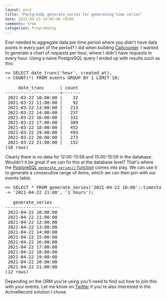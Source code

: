 ```yaml
---
layout: post
title: "PostgreSQL generate_series for generating time series"
date: 2021-04-22 14:05:40 +0200
comments: true
categories: Programming
---
```


Ever needed to aggregate data per time period where you didn't have data points in every part of the period? I did when building [Callcounter](https://callcounter.eu). I wanted to generate a chart of requests per hour, where I didn't have requests in every hour. Using a naive PostgreSQL query I ended up with results such as this:

<pre>
=> SELECT date_trunc('hour', created_at),
-> COUNT(*) FROM events GROUP BY 1 LIMIT 10;

     date_trunc      | count 
---------------------+-------
 2021-03-22 10:00:00 |    32
 2021-03-22 11:00:00 |    92
 2021-03-22 13:00:00 |   213
 2021-03-22 14:00:00 |   237
 2021-03-22 16:00:00 |   331
 2021-03-22 17:00:00 |   389
 2021-03-22 18:00:00 |   452
 2021-03-22 19:00:00 |   493
 2021-03-22 20:00:00 |   273
 2021-03-22 21:00:00 |   152
(10 rows)
</pre>

Clearly there is no data for 12:00-13:59 and 15:00-15:59 in the database. Wouldn't it be great if we can fix this at the database level? That's where the [PostgreSQL `generate_series()` function](https://www.postgresql.org/docs/13/functions-srf.html) comes into play. We can use it to generate a consecutive range of items, which we can then join with our events table.

<pre>
=> SELECT * FROM generate_series('2021-04-22 10:00'::timestamp,
-> '2021-04-22 21:00', '1 hours');

   generate_series   
---------------------
 2021-04-22 10:00:00
 2021-04-22 11:00:00
 2021-04-22 12:00:00
 2021-04-22 13:00:00
 2021-04-22 14:00:00
 2021-04-22 15:00:00
 2021-04-22 16:00:00
 2021-04-22 17:00:00
 2021-04-22 18:00:00
 2021-04-22 19:00:00
 2021-04-22 20:00:00
 2021-04-22 21:00:00
(12 rows)
</pre>

Depending on the ORM you're using you'll need to find out how to join this with your events. Let me know on [Twitter](https://twitter.com/frankgroeneveld) if you're also interested in the ActiveRecord solution I chose.
